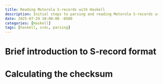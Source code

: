 ```yaml
---
title: Reading Motorola S-records with Haskell
description: Initial steps to parsing and reading Motorola S-records using Haskell
date: 2025-07-29 10:00:00 -0500
categories: [Haskell]
tags: [haskell, srec, parsing]
---
```


# Brief introduction to S-record format


# Calculating the checksum
